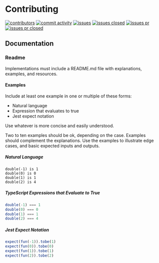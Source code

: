 # Contributing

[![contributors][50]][51] [![commit activity][52]][53] [![issues][54]][55]
[![issues closed][56]][57] [![issues pr][58]][59] [![issues pr closed][60]][61]

## Documentation

### Readme

Implementations must include a README.md file with explanations, examples, and
resources.

#### Examples

Include at least one example in one or multiple of these forms:
  - Natural language
  - Expression that evaluates to true
  - Jest expect notation

Use whatever is more concise and easily understood.

Two to ten examples should be ok, depending on the case. Examples should complement
the explanations. Use the examples to illustrate edge cases, and basic expected inputs
and outputs.

##### Natural Language

```
double(-1) is 1
double(0) is 0
double(1) is 1
double(2) is 4
```

##### TypeScript Expressions that Evaluate to True

```typescript
double(-1) === 1
double(0) === 0
double(1) === 1
double(2) === 4
```

##### Jest Expect Notation

```typescript
expect(fun(-1)).tobe(1)
expect(fun(0)).tobe(0)
expect(fun(1)).tobe(1)
expect(fun(2)).tobe(2)
```

[50]: https://img.shields.io/github/contributors/JCPedroza/algorithms-and-data-structures-ts
[51]: https://github.com/JCPedroza/algorithms-and-data-structures-ts/graphs/contributors
[52]: https://img.shields.io/github/commit-activity/m/JCPedroza/algorithms-and-data-structures-ts
[53]: https://github.com/JCPedroza/algorithms-and-data-structures-ts/graphs/commit-activity
[54]: https://img.shields.io/github/issues-raw/JCPedroza/algorithms-and-data-structures-ts
[55]: https://github.com/JCPedroza/algorithms-and-data-structures-ts/issues
[56]: https://img.shields.io/github/issues-closed-raw/JCPedroza/algorithms-and-data-structures-ts
[57]: https://github.com/JCPedroza/algorithms-and-data-structures-ts/issues
[58]: https://img.shields.io/github/issues-pr-raw/JCPedroza/algorithms-and-data-structures-ts
[59]: https://github.com/JCPedroza/algorithms-and-data-structures-ts/pulls
[60]: https://img.shields.io/github/issues-pr-closed-raw/JCPedroza/algorithms-and-data-structures-ts
[61]: https://github.com/JCPedroza/algorithms-and-data-structures-ts/pulls
